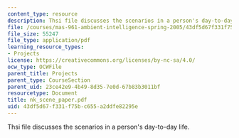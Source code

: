 ```yaml
---
content_type: resource
description: Thsi file discusses the scenarios in a person's day-to-day life.
file: /courses/mas-961-ambient-intelligence-spring-2005/43df5d67f331f75bc655a2ddfe82295e_nk_scene_paper.pdf
file_size: 55247
file_type: application/pdf
learning_resource_types:
- Projects
license: https://creativecommons.org/licenses/by-nc-sa/4.0/
ocw_type: OCWFile
parent_title: Projects
parent_type: CourseSection
parent_uid: 23ce42e9-4b49-8d35-7e0d-67b83b3011bf
resourcetype: Document
title: nk_scene_paper.pdf
uid: 43df5d67-f331-f75b-c655-a2ddfe82295e
---
```

Thsi file discusses the scenarios in a person's day-to-day life.